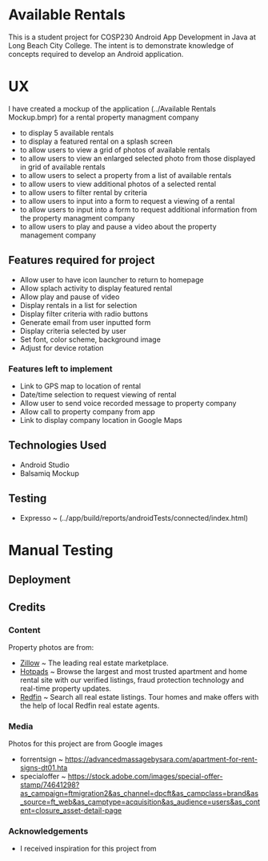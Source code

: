 # Available Rentals

This is a student project for COSP230 Android App Development in Java at Long Beach City College.  The intent is to demonstrate knowledge of concepts required to develop an Android application.

# UX

I have created a mockup of the application (../Available Rentals Mockup.bmpr) for a rental property managment company
- to display 5 available rentals
- to display a featured rental on a splash screen
- to allow users to view a grid of photos of available rentals
- to allow users to view an enlarged selected photo from those displayed in grid of available rentals
- to allow users to select a property from a list of available rentals
- to allow users to view additional photos of a selected rental
- to allow users to filter rental by criteria
- to allow users to input into a form to request a viewing of a rental
- to allow users to input into a form to request additional information from the property managment company
- to allow users to play and pause a video about the property management company

## Features required for project
- Allow user to have icon launcher to return to homepage
- Allow splach activity to display featured rental
- Allow play and pause of video
- Display rentals in a list for selection
- Display filter criteria with radio buttons
- Generate email from user inputted form
- Display criteria selected by user
- Set font, color scheme, background image
- Adjust for device rotation

### Features left to implement
- Link to GPS map to location of rental
- Date/time selection to request viewing of rental
- Allow user to send voice recorded message to property company
- Allow call to property company from app
- Link to display company location in Google Maps 

## Technologies Used
- Android Studio
- Balsamiq Mockup

## Testing
- Expresso ~ (../app/build/reports/androidTests/connected/index.html)

# Manual Testing

## Deployment

## Credits

### Content
Property photos are from:
- [Zillow](https://www.zillow.com) ~ The leading real estate marketplace.
- [Hotpads](https://www.hotpads.com) ~ Browse the largest and most trusted apartment and home rental site with our verified listings, fraud protection technology and real-time property updates.
- [Redfin](https://www.redfin.com) ~ Search all real estate listings. Tour homes and make offers with the help of local Redfin real estate agents.

### Media
Photos for this project are from Google images
- forrentsign ~ https://advancedmassagebysara.com/apartment-for-rent-signs-dt01.hta
- specialoffer ~ https://stock.adobe.com/images/special-offer-stamp/74641298?as_campaign=ftmigration2&as_channel=dpcft&as_campclass=brand&as_source=ft_web&as_camptype=acquisition&as_audience=users&as_content=closure_asset-detail-page


### Acknowledgements

- I received inspiration for this project from



